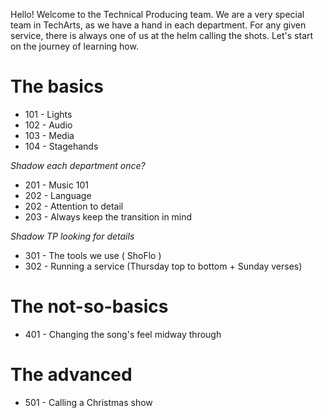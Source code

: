 <!-- TITLE: Technical Producing Training -->
<!-- SUBTITLE: We're not in charge of making moves, you know. We're in charge of making sure they happen -->

Hello! Welcome to the Technical Producing team. We are a very special team in TechArts, as we have a hand in each department. For any given service, there is always one of us at the helm calling the shots. Let's start on the journey of learning how.
# The basics
* 101 - Lights
* 102 - Audio
* 103 - Media
* 104 - Stagehands

*Shadow each department once?*

* 201 - Music 101
* 202 - Language
* 202 - Attention to detail
* 203 - Always keep the transition in mind

*Shadow TP looking for details*

* 301 - The tools we use ( ShoFlo )
* 302 - Running a service (Thursday top to bottom + Sunday verses)
# The not-so-basics
* 401 - Changing the song's feel midway through
# The advanced
* 501 - Calling a Christmas show